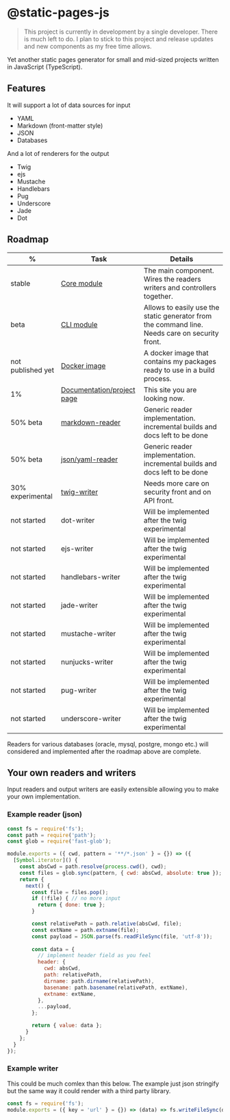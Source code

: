 # @static-pages-js

> This project is currently in development by a single developer. There is much left to do. I plan to stick to this project and release updates and new components as my free time allows.

Yet another static pages generator for small and mid-sized projects written in JavaScript (TypeScript).

## Features

It will support a lot of data sources for input
- YAML
- Markdown (front-matter style)
- JSON
- Databases

And a lot of renderers for the output
- Twig
- ejs
- Mustache
- Handlebars
- Pug
- Underscore
- Jade
- Dot

## Roadmap

| % | Task | Details |
|---|------|---------|
| stable | [Core module](https://www.npmjs.com/package/@static-pages/core) | The main component. Wires the readers writers and controllers together. |
| beta | [CLI module](https://www.npmjs.com/package/@static-pages/cli) | Allows to easily use the static generator from the command line. Needs care on security front. |
| not published yet | [Docker image](https://hub.docker.com/repository/docker/lionel87/static-pages-js) | A docker image that contains my packages ready to use in a build process. |
| 1% | [Documentation/project page](https://staticpagesjs.github.io/) | This site you are looking now. |
| 50% beta | [markdown-reader](https://www.npmjs.com/package/@static-pages/markdown-reader) | Generic reader implementation. incremental builds and docs left to be done |
| 50% beta | [json/yaml-reader](https://www.npmjs.com/package/@static-pages/yaml-reader) | Generic reader implementation. incremental builds and docs left to be done |
| 30% experimental | [twig-writer](https://www.npmjs.com/package/@static-pages/twig-writer) | Needs more care on security front and on API front. |
| not started | dot-writer | Will be implemented after the twig experimental |
| not started | ejs-writer | Will be implemented after the twig experimental |
| not started | handlebars-writer | Will be implemented after the twig experimental |
| not started | jade-writer | Will be implemented after the twig experimental |
| not started | mustache-writer | Will be implemented after the twig experimental |
| not started | nunjucks-writer | Will be implemented after the twig experimental |
| not started | pug-writer | Will be implemented after the twig experimental |
| not started | underscore-writer | Will be implemented after the twig experimental |

Readers for various databases (oracle, mysql, postgre, mongo etc.) will considered and implemented after the roadmap above are complete.

## Your own readers and writers

Input readers and output writers are easily extensible allowing you to make your own implementation.

### Example reader (json)
```js
const fs = require('fs');
const path = require('path');
const glob = require('fast-glob');

module.exports = ({ cwd, pattern = '**/*.json' } = {}) => ({
  [Symbol.iterator]() {
    const absCwd = path.resolve(process.cwd(), cwd);
    const files = glob.sync(pattern, { cwd: absCwd, absolute: true });
    return {
      next() {
        const file = files.pop();
        if (!file) { // no more input
          return { done: true };
        }

        const relativePath = path.relative(absCwd, file);
        const extName = path.extname(file);
        const payload = JSON.parse(fs.readFileSync(file, 'utf-8'));
        
        const data = {
          // implement header field as you feel
          header: {
            cwd: absCwd,
            path: relativePath,
            dirname: path.dirname(relativePath),
            basename: path.basename(relativePath, extName),
            extname: extName,
          },
          ...payload,
        };

        return { value: data };
      }
    };
  }
});
```

### Example writer

This could be much comlex than this below. The example just json stringify but the same way it could render with a third party library.

```js
const fs = require('fs');
module.exports = ({ key = 'url' } = {}) => (data) => fs.writeFileSync(data[key] || 'unnamed', JSON.stringify(data, null, 4));
```
